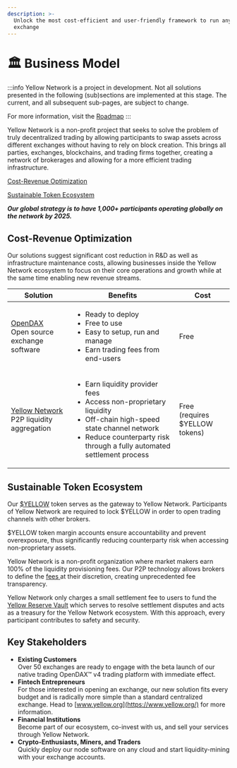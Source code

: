 ```yaml
---
description: >-
  Unlock the most cost-efficient and user-friendly framework to run any crypto 
  exchange
---
```


# 🏛️ Business Model



:::info
Yellow Network is a project in development. Not all solutions presented in the following (sub)sections are implemented at this stage. The current, and all subsequent sub-pages, are subject to change.

For more information, visit the [Roadmap](roadmap.md)
:::

Yellow Network is a non-profit project that seeks to solve the problem of truly decentralized trading by allowing participants to swap assets across different exchanges without having to rely on block creation. This brings all parties, exchanges, blockchains, and trading firms together, creating a network of brokerages and allowing for a more efficient trading infrastructure.

[Cost-Revenue Optimization](business-model.md#_8iwurl3m1rx8)[​](https://www.yellow.org/docs/litepaper/business-model#cost-revenue-structure-for-brokers)​

[Sustainable Token Ecosystem](business-model.md#sustainable-token-ecosystem)

_**Our global strategy is to have 1,000+ participants operating globally on the network by 2025.**_

## Cost-Revenue Optimization[​](https://www.yellow.org/docs/litepaper/business-model#cost-revenue-structure-for-brokers)​ <a href="#id-8iwurl3m1rx8" id="id-8iwurl3m1rx8"></a>

Our solutions suggest significant cost reduction in R\&D as well as infrastructure maintenance costs, allowing businesses inside the Yellow Network ecosystem to focus on their core operations and growth while at the same time enabling new revenue streams.

| Solution                                                                                               | Benefits                                                                                                                                                                                                                 | Cost                                     |
| ------------------------------------------------------------------------------------------------------ | ------------------------------------------------------------------------------------------------------------------------------------------------------------------------------------------------------------------------ | ---------------------------------------- |
| <p><a href="https://www.openware.com/product/opendax">OpenDAX</a><br/>Open source exchange software</p> | <ul><li>Ready to deploy </li><li>Free to use</li><li>Easy to setup, run and manage</li><li>Earn trading fees from end-users</li></ul>                                                                                    | Free                                     |
| <p><a href="https://www.yellow.org/">Yellow Network</a><br/>P2P liquidity aggregation</p>               | <ul><li>Earn liquidity provider fees</li><li>Access non-proprietary liquidity</li><li>Off-chain high-speed state channel network</li><li>Reduce counterparty risk through a fully automated settlement process</li></ul> | <p>Free<br/>(requires $YELLOW tokens)</p> |

## Sustainable Token Ecosystem

Our [$YELLOW](../../legacy/usdyellow/tokenomics.md) token serves as the gateway to Yellow Network. Participants of Yellow Network are required to lock $YELLOW in order to open trading channels with other brokers.&#x20;

$YELLOW token margin accounts ensure accountability and prevent overexposure, thus significantly reducing counterparty risk when accessing non-proprietary assets.&#x20;

Yellow Network is a non-profit organization where market makers earn 100% of the liquidity provisioning fees. Our P2P technology allows brokers to define the [fees ](../../legacy/fees/)at their discretion, creating unprecedented fee transparency.&#x20;

Yellow Network only charges a small settlement fee to users to fund the [Yellow Reserve Vault](../../legacy/yellow-reserve-vault.md) which serves to resolve settlement disputes and acts as a treasury for the Yellow Network ecosystem. With this approach, every participant contributes to safety and security.

## Key Stakeholders

* **Existing Customers**\
  Over 50 exchanges are ready to engage with the beta launch of our native trading OpenDAX™ v4 trading platform with immediate effect.&#x20;
* **Fintech Entrepreneurs**\
  For those interested in opening an exchange, our new solution fits every budget and is radically more simple than a standard centralized exchange. Head to [www.yellow.org](https://www.yellow.org/) for more information.
* **Financial Institutions**\
  Become part of our ecosystem, co-invest with us, and sell your services through Yellow Network.&#x20;
* **Crypto-Enthusiasts, Miners, and Traders**\
  Quickly deploy our node software on any cloud and start liquidity-mining with your exchange accounts.
